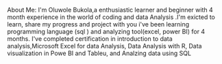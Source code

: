 About Me:
I'm Oluwole Bukola,a enthusiastic learner and beginner with 4 month experience in the world of coding and data Analysis .I'm exicted to learn, share my progress  and project with you
i've been learning programming language (sql ) and analyzing tool(excel, power BI) for 4 months.
I've completed certification in introduction to data analysis,Microsoft Excel for data Analysis, Data Analysis with R, Data visualization in Powe BI and Tableu, and Analzing data using SQL
